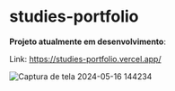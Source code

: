 # studies-portfolio
 
**Projeto atualmente em desenvolvimento**:


Link: https://studies-portfolio.vercel.app/


![Captura de tela 2024-05-16 144234](https://github.com/leticiamleonel/studies-portfolio/assets/80080400/fbff0301-e341-4c76-8a8d-b142cbd0f3c8)
